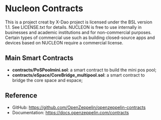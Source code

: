 # Nucleon Contracts

This is a  project creat by X-Dao
project is licensed under the BSL version 1.1. See LICENSE.txt for details. NUCLEON is free to use internally in businesses and academic institutions and for non-commercial purposes. Certain types of commercial use such as building closed-source apps and devices based on NUCLEON require a commercial license.
## Main Smart Contracts

- **contracts/PoSPoolmini.sol**: a smart contract to build the mini pos pool;
- **contracts/eSpace/CoreBridge_multipool.sol**: a smart contract to bridge the core space and espace;

## Reference

- GitHub: https://github.com/OpenZeppelin/openzeppelin-contracts
- Documentation: https://docs.openzeppelin.com/contracts
